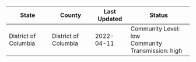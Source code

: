 State | County | Last Updated | Status
--- | --- | --- | --- 
District of Columbia | District of Columbia | 2022-04-11 | Community Level: low<br/>Community Transmission: high
